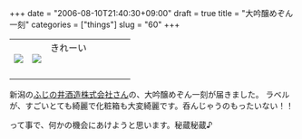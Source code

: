 +++
date = "2006-08-10T21:40:30+09:00"
draft = true
title = "大吟醸めぞん一刻"
categories = ["things"]
slug = "60"
+++

<table width="100%">
	<tr>
		<td width="15%" valign="middle">
			<a href="https://keruru.net/images/44db293e042d1-img021.html" onclick="window.open('https://keruru.net/images/44db293e042d1-img021.html','popup','width=640,height=800,scrollbars=no,resizable=no,toolbar=no,directories=no,location=no,menubar=no,status=no'); return true"><img src="https://keruru.net/images/44db293e042d1-thumb_img021.jpg" border="0" /></a>
		</td>
		<td width="15%" valign="middle">
			<a href="https://keruru.net/images/44db293e32892-img023.html" onclick="window.open('https://keruru.net/images/44db293e32892-img023.html','popup','width=640,height=800,scrollbars=no,resizable=no,toolbar=no,directories=no,location=no,menubar=no,status=no'); return true"><img src="https://keruru.net/images/44db293e32892-thumb_img023.jpg" border="0" /></a>
		</td>
		<td width="70%" valign="middle">
			きれーい<br /><br /><br />
		</td>
	</tr>
</table>

新潟の<a href="http://park22.wakwak.com/~fujinoi/">ふじの井酒造株式会社さん</a>の、大吟醸めぞん一刻が届きました。
ラベルが、すごいとても綺麗で化粧箱も大変綺麗です。呑んじゃうのもったいない！！

って事で、何かの機会にあけようと思います。秘蔵秘蔵♪
